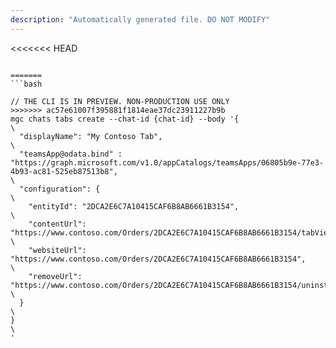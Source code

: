 ```yaml
---
description: "Automatically generated file. DO NOT MODIFY"
---
```


<<<<<<< HEAD
```cli

=======
```bash

// THE CLI IS IN PREVIEW. NON-PRODUCTION USE ONLY
>>>>>>> ac57e61007f395881f1814eae37dc23911227b9b
mgc chats tabs create --chat-id {chat-id} --body '{\
  "displayName": "My Contoso Tab",\
  "teamsApp@odata.bind" : "https://graph.microsoft.com/v1.0/appCatalogs/teamsApps/06805b9e-77e3-4b93-ac81-525eb87513b8",\
  "configuration": {\
    "entityId": "2DCA2E6C7A10415CAF6B8AB6661B3154",\
    "contentUrl": "https://www.contoso.com/Orders/2DCA2E6C7A10415CAF6B8AB6661B3154/tabView",\
    "websiteUrl": "https://www.contoso.com/Orders/2DCA2E6C7A10415CAF6B8AB6661B3154",\
    "removeUrl": "https://www.contoso.com/Orders/2DCA2E6C7A10415CAF6B8AB6661B3154/uninstallTab"\
  }\
}\
'

```